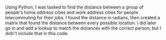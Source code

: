Using Python, I was tasked to find the distance between a group of people's home address cities and work address cities for people telecommuting for their jobs. I found the distance in radians, then created a matrix that found the distance between every possible location. I did later go in and add a lookup to match the distances with the correct person, but I didn't include that in this code. 
